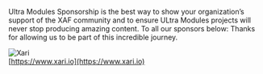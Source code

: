 Ultra Modules Sponsorship is the best way to show your organization’s support of the XAF community and to ensure ULtra Modules projects will never stop producing amazing content. To all our sponsors below: Thanks for allowing us to be part of this incredible journey.

![Xari](Xari.png )  
[https://www.xari.io](https://www.xari.io)
